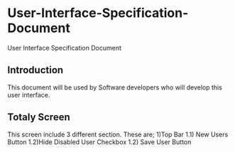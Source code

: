 # User-Interface-Specification-Document
User Interface Specification Document

## Introduction
This document will be used by Software developers who will develop this user interface. 

## Totaly Screen
This screen include 3 different section. These are;
1)Top Bar
  1.1) New Users Button
  1.2)Hide Disabled User Checkbox
  1.2) Save User Button
